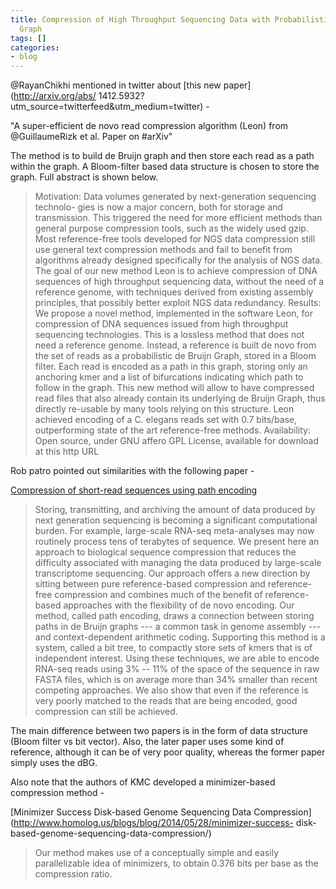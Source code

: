 ```yaml
---
title: Compression of High Throughput Sequencing Data with Probabilistic de Bruijn
  Graph
tags: []
categories:
- blog
---
```

@RayanChikhi mentioned in twitter about [this new paper](http://arxiv.org/abs/
1412.5932?utm_source=twitterfeed&utm_medium=twitter) \-
<!--more-->

"A super-efficient de novo read compression algorithm (Leon) from
@GuillaumeRizk et al. Paper on #arXiv"

The method is to build de Bruijn graph and then store each read as a path
within the graph. A Bloom-filter based data structure is chosen to store the
graph. Full abstract is shown below.

> Motivation: Data volumes generated by next-generation sequencing technolo-
gies is now a major concern, both for storage and transmission. This triggered
the need for more efficient methods than general purpose compression tools,
such as the widely used gzip. Most reference-free tools developed for NGS data
compression still use general text compression methods and fail to benefit
from algorithms already designed specifically for the analysis of NGS data.
The goal of our new method Leon is to achieve compression of DNA sequences of
high throughput sequencing data, without the need of a reference genome, with
techniques derived from existing assembly principles, that possibly better
exploit NGS data redundancy. Results: We propose a novel method, implemented
in the software Leon, for compression of DNA sequences issued from high
throughput sequencing technologies. This is a lossless method that does not
need a reference genome. Instead, a reference is built de novo from the set of
reads as a probabilistic de Bruijn Graph, stored in a Bloom filter. Each read
is encoded as a path in this graph, storing only an anchoring kmer and a list
of bifurcations indicating which path to follow in the graph. This new method
will allow to have compressed read files that also already contain its
underlying de Bruijn Graph, thus directly re-usable by many tools relying on
this structure. Leon achieved encoding of a C. elegans reads set with 0.7
bits/base, outperforming state of the art reference-free methods.
Availability: Open source, under GNU affero GPL License, available for
download at this http URL

Rob patro pointed out similarities with the following paper -

[Compression of short-read sequences using path
encoding](http://biorxiv.org/content/early/2014/06/24/006551)

> Storing, transmitting, and archiving the amount of data produced by next
generation sequencing is becoming a significant computational burden. For
example, large-scale RNA-seq meta-analyses may now routinely process tens of
terabytes of sequence. We present here an approach to biological sequence
compression that reduces the difficulty associated with managing the data
produced by large-scale transcriptome sequencing. Our approach offers a new
direction by sitting between pure reference-based compression and reference-
free compression and combines much of the benefit of reference-based
approaches with the flexibility of de novo encoding. Our method, called path
encoding, draws a connection between storing paths in de Bruijn graphs --- a
common task in genome assembly --- and context-dependent arithmetic coding.
Supporting this method is a system, called a bit tree, to compactly store sets
of kmers that is of independent interest. Using these techniques, we are able
to encode RNA-seq reads using 3% -- 11% of the space of the sequence in raw
FASTA files, which is on average more than 34% smaller than recent competing
approaches. We also show that even if the reference is very poorly matched to
the reads that are being encoded, good compression can still be achieved.

The main difference between two papers is in the form of data structure (Bloom
filter vs bit vector). Also, the later paper uses some kind of reference,
although it can be of very poor quality, whereas the former paper simply uses
the dBG.

Also note that the authors of KMC developed a minimizer-based compression
method -

[Minimizer Success Disk-based Genome Sequencing Data
Compression](http://www.homolog.us/blogs/blog/2014/05/28/minimizer-success-
disk-based-genome-sequencing-data-compression/)

> Our method makes use of a conceptually simple and easily parallelizable idea
of minimizers, to obtain 0.376 bits per base as the compression ratio.

